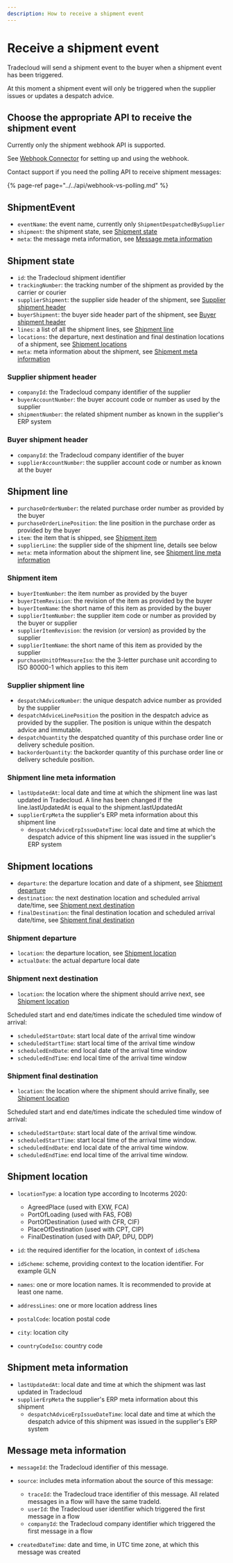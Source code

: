 ```yaml
---
description: How to receive a shipment event
---
```


# Receive a shipment event

Tradecloud will send a shipment event to the buyer when a shipment event has been triggered.

At this moment a shipment event will only be triggered when the supplier issues or updates a despatch advice.

## Choose the appropriate API to receive the shipment event

Currently only the shipment webhook API is supported.

See [Webhook Connector](https://tradecloud.gitbook.io/connectors/webhook-connector) for setting up and using the webhook.

Contact support if you need the polling API to receive shipment messages:

{% page-ref page="../../api/webhook-vs-polling.md" %}

## ShipmentEvent

* `eventName`: the event name, currently only `ShipmentDespatchedBySupplier`
* `shipment`: the shipment state, see [Shipment state](#shipment-state)
* `meta`: the message meta information, see [Message meta information](#message-meta-information)

## Shipment state

* `id`: the Tradecloud shipment identifier
* `trackingNumber`: the tracking number of the shipment as provided by the carrier or courier
* `supplierShipment`: the supplier side header of the shipment, see [Supplier shipment header](#buyer-shipment-header)
* `buyerShipment`: the buyer side header part of the shipment, see [Buyer shipment header](#buyer-shipment-header)
* `lines`: a list of all the shipment lines, see [Shipment line](#shipment-line)
* `locations`: the departure, next destination and final destination locations of a shipment, see [Shipment locations](#shipment-locations)
* `meta`: meta information about the shipment, see [Shipment meta information](#shipment-meta-information)

### Supplier shipment header 

* `companyId`: the Tradecloud company identifier of the supplier
* `buyerAccountNumber`: the buyer account code or number as used by the supplier
* `shipmentNumber`: the related shipment number as known in the supplier's ERP system

### Buyer shipment header

* `companyId`: the Tradecloud company identifier of the buyer
* `supplierAccountNumber`: the supplier account code or number as known at the buyer

## Shipment line

* `purchaseOrderNumber`: the related purchase order number as provided by the buyer
* `purchaseOrderLinePosition`: the line position in the purchase order as provided by the buyer
* `item`: the item that is shipped, see [Shipment item](#shipment-item)
* `supplierLine`: the supplier side of the shipment line, details see below
* `meta`: meta information about the shipment line, see [Shipment line meta information](#shipment-line-meta-information)

### Shipment item

* `buyerItemNumber`: the item number as provided by the buyer
* `buyerItemRevision`: the revision of the item as provided by the buyer
* `buyerItemName`: the short name of this item as provided by the buyer
* `supplierItemNumber`: the supplier item code or number as provided by the buyer or supplier
* `supplierItemRevision`: the revision (or version) as provided by the supplier
* `supplierItemName`: the short name of this item as provided by the supplier
* `purchaseUnitOfMeasureIso`: the the 3-letter purchase unit according to ISO 80000-1 which applies to this item

### Supplier shipment line

* `despatchAdviceNumber`: the unique despatch advice number as provided by the supplier
* `despatchAdviceLinePosition` the position in the despatch advice as provided by the supplier. The position is unique within the despatch advice and immutable.
* `despatchQuantity` the despatched quantity of this purchase order line or delivery schedule position.
* `backorderQuantity`: the backorder quantity of this purchase order line or delivery schedule position.

### Shipment line meta information
* `lastUpdatedAt`: local date and time at which the shipment line was last updated in Tradecloud. A line has been changed if the line.lastUpdatedAt is equal to the shipment.lastUpdatedAt
* `supplierErpMeta` the supplier's ERP meta information about this shipment line
  * `despatchAdviceErpIssueDateTime`: local date and time at which the despatch advice of this shipment line was issued in the supplier's ERP system

## Shipment locations

* `departure`: the departure location and date of a shipment, see [Shipment departure ](#shipment-departure)
* `destination`: the next destination location and scheduled arrival date/time, see [Shipment next destination](#shipment-next-destination)
* `finalDestination`: the final destination location and scheduled arrival date/time, see [Shipment final destination](#shipment-final-destination)

### Shipment departure 

* `location`: the departure location, see [Shipment location](#shipment-location)
* `actualDate`: the actual departure local date

### Shipment next destination 

* `location`: the location where the shipment should arrive next, see [Shipment location](#shipment-location)

Scheduled start and end date/times indicate the scheduled time window of arrival:

* `scheduledStartDate`: start local date of the arrival time window
* `scheduledStartTime`: start local time of the arrival time window
* `scheduledEndDate`: end local date of the arrival time window
* `scheduledEndTime`: end local time of the arrival time window

### Shipment final destination

* `location`: the location where the shipment should arrive finally, see [Shipment location](#shipment-location)

Scheduled start and end date/times indicate the scheduled time window of arrival:

* `scheduledStartDate`: start local date of the arrival time window. 
* `scheduledStartTime`: start local time of the arrival time window.
* `scheduledEndDate`: end local date of the arrival time window.
* `scheduledEndTime`: end local time of the arrival time window.

## Shipment location

* `locationType`: a location type according to Incoterms 2020:

  * AgreedPlace (used with EXW, FCA)
  * PortOfLoading (used with FAS, FOB)
  * PortOfDestination (used with CFR, CIF)
  * PlaceOfDestination (used with CPT, CIP)
  * FinalDestination (used with DAP, DPU, DDP)

* `id`: the required identifier for the location, in context of `idSchema`
* `idScheme`: scheme, providing context to the location identifier. For example GLN
* `names`: one or more location names. It is recommended to provide at least one name.
* `addressLines`: one or more location address lines
* `postalCode`: location postal code
* `city`: location city
* `countryCodeIso`: country code

## Shipment meta information
* `lastUpdatedAt`: local date and time at which the shipment was last updated in Tradecloud
* `supplierErpMeta` the supplier's ERP meta information about this shipment
  * `despatchAdviceErpIssueDateTime`: local date and time at which the despatch advice of this shipment was issued in the supplier's ERP system

## Message meta information

* `messageId`: the Tradecloud identifier of this message.
* `source`: includes meta information about the source of this message:

  * `traceId`: the Tradecloud trace identifier of this message. All related messages in a flow will have the same tradeId.
  * `userId`: the Tradecloud user identifier which triggered the first message in a flow
  * `companyId`: the Tradecloud company identifier which triggered the first message in a flow

* `createdDateTime`: date and time, in UTC time zone, at which this message was created
